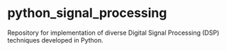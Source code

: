 # python_signal_processing
Repository for implementation of diverse Digital Signal Processing (DSP) techniques developed in Python.
